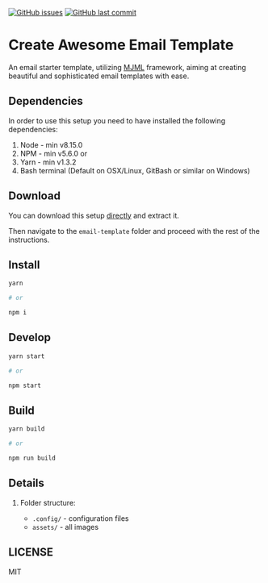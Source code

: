 [![GitHub issues](https://img.shields.io/github/issues/three11/email-template.svg)](https://github.com/three11/email-template/issues)
[![GitHub last commit](https://img.shields.io/github/last-commit/three11/email-template.svg)](https://github.com/three11/email-template/commits/master)

# Create Awesome Email Template

An email starter template, utilizing [MJML](https://mjml.io/) framework, aiming at creating beautiful and sophisticated email templates with ease.

## Dependencies

In order to use this setup you need to have installed the following dependencies:

1.  Node - min v8.15.0
2.  NPM - min v5.6.0
    or
3.  Yarn - min v1.3.2
4.  Bash terminal (Default on OSX/Linux, GitBash or similar on Windows)

## Download

You can download this setup [directly](https://github.com/three11/email-template-ts/archive/main.zip) and extract it.

Then navigate to the `email-template` folder and proceed with the rest of the instructions.

## Install

```sh
yarn

# or

npm i
```

## Develop

```sh
yarn start

# or

npm start
```

## Build

```sh
yarn build

# or

npm run build
```

## Details

1.  Folder structure:

    -   `.config/` - configuration files
    -   `assets/` - all images

## LICENSE

MIT
